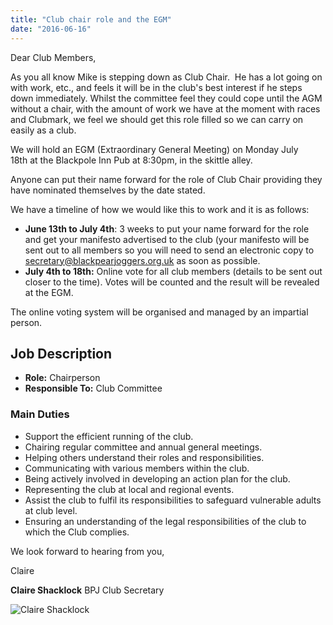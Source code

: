 ```yaml
---
title: "Club chair role and the EGM"
date: "2016-06-16"
---
```


Dear Club Members,

As you all know Mike is stepping down as Club Chair.  He has a lot going on with work, etc., and feels it will be in the club's best interest if he steps down immediately. Whilst the committee feel they could cope until the AGM without a chair, with the amount of work we have at the moment with races and Clubmark, we feel we should get this role filled so we can carry on easily as a club.

We will hold an EGM (Extraordinary General Meeting) on Monday July 18th at the Blackpole Inn Pub at 8:30pm, in the skittle alley.

Anyone can put their name forward for the role of Club Chair providing they have nominated themselves by the date stated.

We have a timeline of how we would like this to work and it is as follows:

- **June 13th to July 4th**: 3 weeks to put your name forward for the role and get your manifesto advertised to the club (your manifesto will be sent out to all members so you will need to send an electronic copy to [secretary@blackpearjoggers.org.uk](mailto:secretary@blackpearjoggers.org.uk) as soon as possible.
- **July 4th to 18th:** Online vote for all club members (details to be sent out closer to the time). Votes will be counted and the result will be revealed at the EGM.

The online voting system will be organised and managed by an impartial person.

## Job Description

- **Role:** Chairperson
- **Responsible To:** Club Committee

### Main Duties

- Support the efficient running of the club.
- Chairing regular committee and annual general meetings.
- Helping others understand their roles and responsibilities.
- Communicating with various members within the club.
- Being actively involved in developing an action plan for the club.
- Representing the club at local and regional events.
- Assist the club to fulfil its responsibilities to safeguard vulnerable adults at club level.
- Ensuring an understanding of the legal responsibilities of the club to which the Club complies.

We look forward to hearing from you,

Claire

**Claire Shacklock** BPJ Club Secretary

![Claire Shacklock](https://bpj.org.uk/wp-content/uploads/2012/05/committee-claire-shacklock1.jpg)
